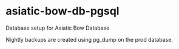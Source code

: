 # asiatic-bow-db-pgsql
Database setup for Asiatic Bow Database

Nightly backups are created using pg_dump on the prod database. 

